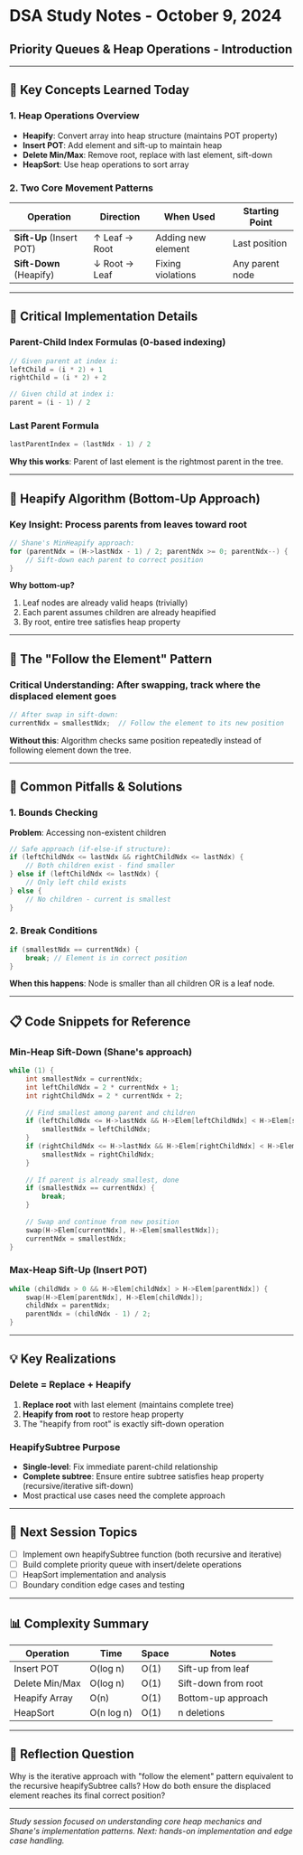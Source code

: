 # DSA Study Notes - October 9, 2024
## Priority Queues & Heap Operations - Introduction

---

## 🎯 **Key Concepts Learned Today**

### **1. Heap Operations Overview**
- **Heapify**: Convert array into heap structure (maintains POT property)
- **Insert POT**: Add element and sift-up to maintain heap
- **Delete Min/Max**: Remove root, replace with last element, sift-down
- **HeapSort**: Use heap operations to sort array

### **2. Two Core Movement Patterns**
| Operation | Direction | When Used | Starting Point |
|-----------|-----------|-----------|----------------|
| **Sift-Up** (Insert POT) | ↑ Leaf → Root | Adding new element | Last position |
| **Sift-Down** (Heapify) | ↓ Root → Leaf | Fixing violations | Any parent node |

---

## 🔧 **Critical Implementation Details**

### **Parent-Child Index Formulas** (0-based indexing)
```c
// Given parent at index i:
leftChild = (i * 2) + 1
rightChild = (i * 2) + 2

// Given child at index i:
parent = (i - 1) / 2
```

### **Last Parent Formula**
```c
lastParentIndex = (lastNdx - 1) / 2
```
**Why this works**: Parent of last element is the rightmost parent in the tree.

---

## 📝 **Heapify Algorithm (Bottom-Up Approach)**

### **Key Insight**: Process parents from **leaves toward root**
```c
// Shane's MinHeapify approach:
for (parentNdx = (H->lastNdx - 1) / 2; parentNdx >= 0; parentNdx--) {
    // Sift-down each parent to correct position
}
```

**Why bottom-up?**
1. Leaf nodes are already valid heaps (trivially)
2. Each parent assumes children are already heapified  
3. By root, entire tree satisfies heap property

---

## 🎪 **The "Follow the Element" Pattern**

### **Critical Understanding**: After swapping, track where the displaced element goes
```c
// After swap in sift-down:
currentNdx = smallestNdx;  // Follow the element to its new position
```

**Without this**: Algorithm checks same position repeatedly instead of following element down the tree.

---

## 🚨 **Common Pitfalls & Solutions**

### **1. Bounds Checking**
**Problem**: Accessing non-existent children
```c
// Safe approach (if-else-if structure):
if (leftChildNdx <= lastNdx && rightChildNdx <= lastNdx) {
    // Both children exist - find smaller
} else if (leftChildNdx <= lastNdx) {
    // Only left child exists
} else {
    // No children - current is smallest
}
```

### **2. Break Conditions**
```c
if (smallestNdx == currentNdx) {
    break; // Element is in correct position
}
```
**When this happens**: Node is smaller than all children OR is a leaf node.

---

## 📋 **Code Snippets for Reference**

### **Min-Heap Sift-Down (Shane's approach)**
```c
while (1) {
    int smallestNdx = currentNdx;
    int leftChildNdx = 2 * currentNdx + 1;
    int rightChildNdx = 2 * currentNdx + 2;
    
    // Find smallest among parent and children
    if (leftChildNdx <= H->lastNdx && H->Elem[leftChildNdx] < H->Elem[smallestNdx]) {
        smallestNdx = leftChildNdx;
    }
    if (rightChildNdx <= H->lastNdx && H->Elem[rightChildNdx] < H->Elem[smallestNdx]) {
        smallestNdx = rightChildNdx;
    }
    
    // If parent is already smallest, done
    if (smallestNdx == currentNdx) {
        break;
    }
    
    // Swap and continue from new position
    swap(H->Elem[currentNdx], H->Elem[smallestNdx]);
    currentNdx = smallestNdx;
}
```

### **Max-Heap Sift-Up (Insert POT)**
```c
while (childNdx > 0 && H->Elem[childNdx] > H->Elem[parentNdx]) {
    swap(H->Elem[parentNdx], H->Elem[childNdx]);
    childNdx = parentNdx;
    parentNdx = (childNdx - 1) / 2;
}
```

---

## 💡 **Key Realizations**

### **Delete = Replace + Heapify**
1. **Replace root** with last element (maintains complete tree)
2. **Heapify from root** to restore heap property
3. The "heapify from root" is exactly sift-down operation

### **HeapifySubtree Purpose**
- **Single-level**: Fix immediate parent-child relationship
- **Complete subtree**: Ensure entire subtree satisfies heap property (recursive/iterative sift-down)
- Most practical use cases need the complete approach

---

## 🔄 **Next Session Topics**
- [ ] Implement own heapifySubtree function (both recursive and iterative)
- [ ] Build complete priority queue with insert/delete operations
- [ ] HeapSort implementation and analysis
- [ ] Boundary condition edge cases and testing

---

## 📊 **Complexity Summary**
| Operation | Time | Space | Notes |
|-----------|------|-------|-------|
| Insert POT | O(log n) | O(1) | Sift-up from leaf |
| Delete Min/Max | O(log n) | O(1) | Sift-down from root |
| Heapify Array | O(n) | O(1) | Bottom-up approach |
| HeapSort | O(n log n) | O(1) | n deletions |

---

## 🎯 **Reflection Question**
Why is the iterative approach with "follow the element" pattern equivalent to the recursive heapifySubtree calls? How do both ensure the displaced element reaches its final correct position?

---
*Study session focused on understanding core heap mechanics and Shane's implementation patterns. Next: hands-on implementation and edge case handling.*